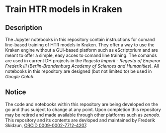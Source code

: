# Train HTR models in Kraken
## Description
The Jupyter notebooks in this repository contain instructions for comand line-based training of HTR models in Kraken. They offer a way to use the Kraken engine without a GUI-based platform such as eScriptorium and are meant to offer a simple, easy acces to comand line training.
The comands are used in current DH projects in the *Regesta Imperii - Regesta of Emperor Frederik III* (*Berlin-Brandenburg Academy of Sciences and Humanities*).
All notebooks in this repository are designed (but not limited to) be used in *Google Colab*.

## Notice
The code and notebooks within this repository are being developed on the go and thus subject to change at any point. Upon completion this repository may be retired and made available through other platforms such as *zenodo*.
This repository and its contents are devloped and maintained by Frederik Skidzun, [ORCiD 0009-0002-7712-4207](https://orcid.org/0009-0002-7712-4207).
